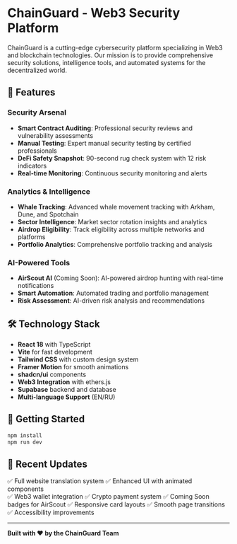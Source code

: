 # ChainGuard - Web3 Security Platform

ChainGuard is a cutting-edge cybersecurity platform specializing in Web3 and blockchain technologies. Our mission is to provide comprehensive security solutions, intelligence tools, and automated systems for the decentralized world.

## 🚀 Features

### Security Arsenal
- **Smart Contract Auditing**: Professional security reviews and vulnerability assessments
- **Manual Testing**: Expert manual security testing by certified professionals
- **DeFi Safety Snapshot**: 90-second rug check system with 12 risk indicators
- **Real-time Monitoring**: Continuous security monitoring and alerts

### Analytics & Intelligence
- **Whale Tracking**: Advanced whale movement tracking with Arkham, Dune, and Spotchain
- **Sector Intelligence**: Market sector rotation insights and analytics
- **Airdrop Eligibility**: Track eligibility across multiple networks and platforms
- **Portfolio Analytics**: Comprehensive portfolio tracking and analysis

### AI-Powered Tools
- **AirScout AI** (Coming Soon): AI-powered airdrop hunting with real-time notifications
- **Smart Automation**: Automated trading and portfolio management
- **Risk Assessment**: AI-driven risk analysis and recommendations

## 🛠 Technology Stack

- **React 18** with TypeScript
- **Vite** for fast development
- **Tailwind CSS** with custom design system
- **Framer Motion** for smooth animations
- **shadcn/ui** components
- **Web3 Integration** with ethers.js
- **Supabase** backend and database
- **Multi-language Support** (EN/RU)

## 🚀 Getting Started

```bash
npm install
npm run dev
```

## 🎯 Recent Updates

✅ Full website translation system
✅ Enhanced UI with animated components  
✅ Web3 wallet integration
✅ Crypto payment system
✅ Coming Soon badges for AirScout
✅ Responsive card layouts
✅ Smooth page transitions
✅ Accessibility improvements

---

**Built with ❤️ by the ChainGuard Team**
